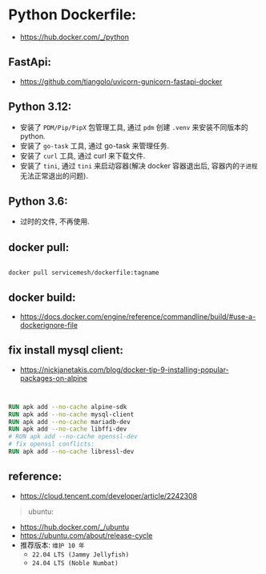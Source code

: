 # Python Dockerfile:

- https://hub.docker.com/_/python

## FastApi:

- https://github.com/tiangolo/uvicorn-gunicorn-fastapi-docker

## Python 3.12:

- 安装了 `PDM/Pip/PipX` 包管理工具, 通过 `pdm` 创建 `.venv` 来安装不同版本的 python.
- 安装了 `go-task` 工具, 通过 go-task 来管理任务.
- 安装了 `curl` 工具, 通过 curl 来下载文件.
- 安装了 `tini`, 通过 `tini` 来启动容器(解决 docker 容器退出后, 容器内的`子进程`无法正常退出的问题).

## Python 3.6:

- 过时的文件, 不再使用.

## docker pull:

```

docker pull servicemesh/dockerfile:tagname

```

## docker build:

- https://docs.docker.com/engine/reference/commandline/build/#use-a-dockerignore-file

## fix install mysql client:

- https://nickjanetakis.com/blog/docker-tip-9-installing-popular-packages-on-alpine

```dockerfile


RUN apk add --no-cache alpine-sdk
RUN apk add --no-cache mysql-client
RUN apk add --no-cache mariadb-dev
RUN apk add --no-cache libffi-dev
# RUN apk add --no-cache openssl-dev
# fix openssl conflicts:
RUN apk add --no-cache libressl-dev


```

## reference:

- https://cloud.tencent.com/developer/article/2242308

> ubuntu:

- https://hub.docker.com/_/ubuntu
- https://ubuntu.com/about/release-cycle
- 推荐版本: `维护 10 年`
  - `22.04 LTS (Jammy Jellyfish)`
  - `24.04 LTS (Noble Numbat)`


